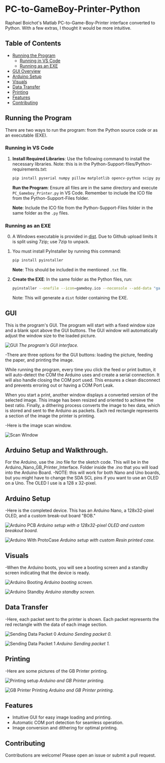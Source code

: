 # PC-to-GameBoy-Printer-Python
Raphael Boichot's Matlab PC-to-Game-Boy-Printer interface converted to Python. With a few extras, I thought it would be more intuitive.

## Table of Contents
- [Running the Program](#running-the-program)
  - [Running in VS Code](#running-in-vs-code)
  - [Running as an EXE](#running-as-an-exe)
- [GUI Overview](#gui-overview)
- [Arduino Setup](#arduino-setup)
- [Visuals](#visuals)
- [Data Transfer](#data-transfer)
- [Printing](#printing)
- [Features](#features)
- [Contributing](#contributing)

## Running the Program

There are two ways to run the program: from the Python source code or as an executable (EXE).

### Running in VS Code
1. **Install Required Libraries**: Use the following command to install the necessary libraries. Note: this is in the Python-Support-files/Python-requirements.txt:
    ```bash
    pip install pyserial numpy pillow matplotlib opencv-python scipy pyinstaller
    ```
   **Run the Program**: Ensure all files are in the same directory and execute `PC_Gameboy_Printer.py` in VS Code. Remember to include the ICO file from the Python-Support-Files folder.

   **Note**: Include the ICO file from the Python-Support-Files folder in the same folder as the `.py` files.

### Running as an EXE
0. A Windows executable is provided in [dist](https://github.com/manksalot/PC-to-GameBoy-Printer-Python/tree/main/Python/dist). Due to Github upload limits it is split using 7zip; use 7zip to unpack.

1. You must install PyInstaller by running this command:

    ```bash
    pip install pyinstaller
    ```

   **Note**: This should be included in the mentioned `.txt` file.

2. **Create the EXE**: In the same folder as the Python files, run:

    ```bash
    pyinstaller --onefile --icon=gameboy.ico --noconsole --add-data "gameboy.ico;." --add-data "Print_Image.py;." --add-data "Send_Packet.py;." --add-data "Add_CheckSum.py;." --add-data "AutoDetectCom.py;." --add-data "Image_Rectifier.py;." --hidden-import "scipy._lib.array_api_compat.numpy.fft" PC_Gameboy_Printer.py
    ```
    Note: This will generate a `dist` folder containing the EXE.
   
## GUI
This is the program's GUI. The program will start with a fixed window size and a blank spot above the GUI buttons.
The GUI window will automatically adjust the window size to the loaded picture.

![GUI](https://github.com/AKABigDinner/PC-to-GameBoy-Printer-Python/blob/main/Photos/GUI.JPG)
*The program's GUI interface.*

-There are three options for the GUI buttons: loading the picture, feeding the paper, and printing the image.

While running the program, every time you click the feed or print button, it will auto-detect the COM the Arduino uses and create a serial connection.
It will also handle closing the COM port used. This ensures a clean disconnect and prevents erroring out or having a COM Port Leak.

When you start a print, another window displays a converted version of the selected image. This image has been resized and oriented to achieve the best ratio. Finally, a dithering process converts the image to hex data, which is stored and sent to the Arduino as packets. Each red rectangle represents a section of the image the printer is printing.

-Here is the image scan window.

![Scan Window](https://github.com/AKABigDinner/PC-to-GameBoy-Printer-Python/blob/main/Photos/GUI-Scan-visual.JPG)

## Arduino Setup and Walkthrough.
For the Arduino, use the .ino file for the sketch code. This will be in the Arduino_Nano_GB_Printer_Interface. Folder inside the .ino that you will load into the Arduino Board.
-NOTE: this will work for both Nano and Uno boards, but you might have to change the SDA SCL pins if you want to use an OLED on a Uno. The OLED I use is a 128 x 32-pixel.

## Arduino Setup
-Here is the completed device. This has an Arduino Nano, a 128x32-pixel OLED, and a custom break-out board "BOB."

![Arduino PCB](https://github.com/AKABigDinner/PC-to-GameBoy-Printer-Python/blob/main/Photos/Arduino-PCB.jpg)
*Arduino setup with a 128x32-pixel OLED and custom breakout board.*

![Arduino With ProtoCase](https://github.com/AKABigDinner/PC-to-GameBoy-Printer-Python/blob/main/Photos/Angled-Shot-Protocase.jpg)
*Arduino setup with custom Resin printed case.*

## Visuals
-When the Arduino boots, you will see a booting screen and a standby screen indicating that the device is ready.

![Arduino Booting](https://github.com/AKABigDinner/PC-to-GameBoy-Printer-Python/blob/main/Photos/Arduino-Booting.jpg)
*Arduino booting screen.*

![Arduino Standby](https://github.com/AKABigDinner/PC-to-GameBoy-Printer-Python/blob/main/Photos/STBY1.jpg)
*Arduino standby screen.*

## Data Transfer
-Here, each packet sent to the printer is shown. Each packet represents the red rectangle with the data of each image section.

![Sending Data Packet 0](https://github.com/AKABigDinner/PC-to-GameBoy-Printer-Python/blob/main/Photos/Packet-Sending-0.jpg)
*Arduino Sending packet 0.*

![Sending Data Packet 1](https://github.com/AKABigDinner/PC-to-GameBoy-Printer-Python/blob/main/Photos/Packet-Sending-1.jpg)
*Arduino Sending packet 1.*

## Printing
-Here are some pictures of the GB Printer printing.

![Printing setup](https://github.com/AKABigDinner/PC-to-GameBoy-Printer-Python/blob/main/Photos/GB-Printer-W-Arduino-Nano.jpg)
*Arduino and GB Printer printing.*

![GB Printer Printing](https://github.com/AKABigDinner/PC-to-GameBoy-Printer-Python/blob/main/Photos/GB-Printer-Printing.jpg)
*Arduino and GB Printer printing.*

## Features
- Intuitive GUI for easy image loading and printing.
- Automatic COM port detection for seamless operation.
- Image conversion and dithering for optimal printing.

## Contributing
Contributions are welcome! Please open an issue or submit a pull request.

